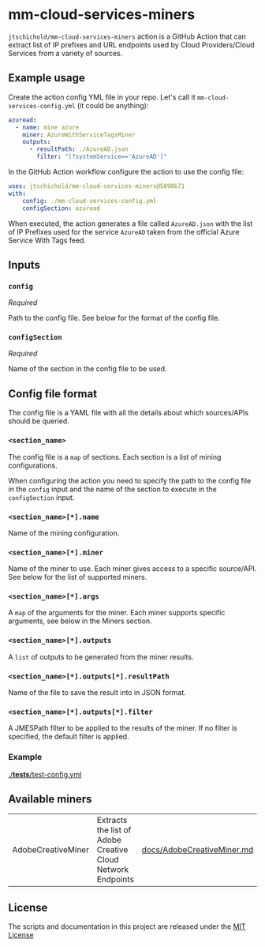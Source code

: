 # mm-cloud-services-miners

`jtschichold/mm-cloud-services-miners` action is a GitHub Action that can extract list of IP prefixes and URL endpoints used by Cloud Providers/Cloud Services from a variety of sources.

## Example usage

Create the action config YML file in your repo. Let's call it `mm-cloud-services-config.yml` (it could be anything):

```yaml
azuread:
  - name: mine azure
    miner: AzureWithServiceTagsMiner
    outputs:
      - resultPath: ./AzureAD.json
        filter: "[?systemService=='AzureAD']"
```

In the GitHub Action workflow configure the action to use the config file:

```yaml
uses: jtschichold/mm-cloud-services-miners@5090b71
with:
    config: ./mm-cloud-services-config.yml
    configSection: azuread
```

When executed, the action generates a file called `AzureAD.json` with the list of IP Prefixes used for the service `AzureAD` taken from the official Azure Service With Tags feed.

## Inputs

### `config`

*Required*

Path to the config file. See below for the format of the config file.

### `configSection`

*Required*

Name of the section in the config file to be used.

## Config file format

The config file is a YAML file with all the details about which sources/APIs should be queried.

### `<section_name>`

The config file is a `map` of sections. Each section is a list of mining configurations.

When configuring the action you need to specify the path to the config file in the `config` input and the name of the section to execute in the `configSection` input.

### `<section_name>[*].name`

Name of the mining configuration. 

### `<section_name>[*].miner`

Name of the miner to use. Each miner gives access to a specific source/API. See below for the list of supported miners.

### `<section_name>[*].args`

A `map` of the arguments for the miner. Each miner supports specific arguments, see below in the Miners section.

### `<section_name>[*].outputs`

A `list` of outputs to be generated from the miner results.

### `<section_name>[*].outputs[*].resultPath`

Name of the file to save the result into in JSON format.

### `<section_name>[*].outputs[*].filter`

A JMESPath filter to be applied to the results of the miner. If no filter is specified, the default filter is applied.

### Example

[./__tests__/test-config.yml](./__tests__/test-config.yml)

## Available miners

||||
|-|-|-|
| AdobeCreativeMiner | Extracts the list of Adobe Creative Cloud Network Endpoints | [docs/AdobeCreativeMiner.md](docs/AdobeCreativeMiner.md) |

## License

The scripts and documentation in this project are released under the [MIT License](LICENSE)
